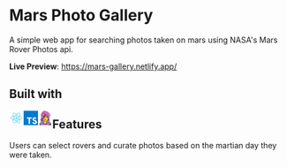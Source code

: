 # Mars Photo Gallery

A simple web app for searching photos taken on mars using NASA's Mars Rover Photos api.

**Live Preview**: https://mars-gallery.netlify.app/

## Built with
[<img align="left" alt="React" width="26px" src="https://raw.githubusercontent.com/github/explore/80688e429a7d4ef2fca1e82350fe8e3517d3494d/topics/react/react.png" />](#)
[<img align="left" alt="Typescript" width="26px" src="https://raw.githubusercontent.com/github/explore/80688e429a7d4ef2fca1e82350fe8e3517d3494d/topics/typescript/typescript.png" />](#)
[<img align="left" alt="Emotion" width="26px" src="https://raw.githubusercontent.com/emotion-js/emotion/main/emotion.png" />](#)

## Features
Users can select rovers and curate photos based on the martian day they were taken.